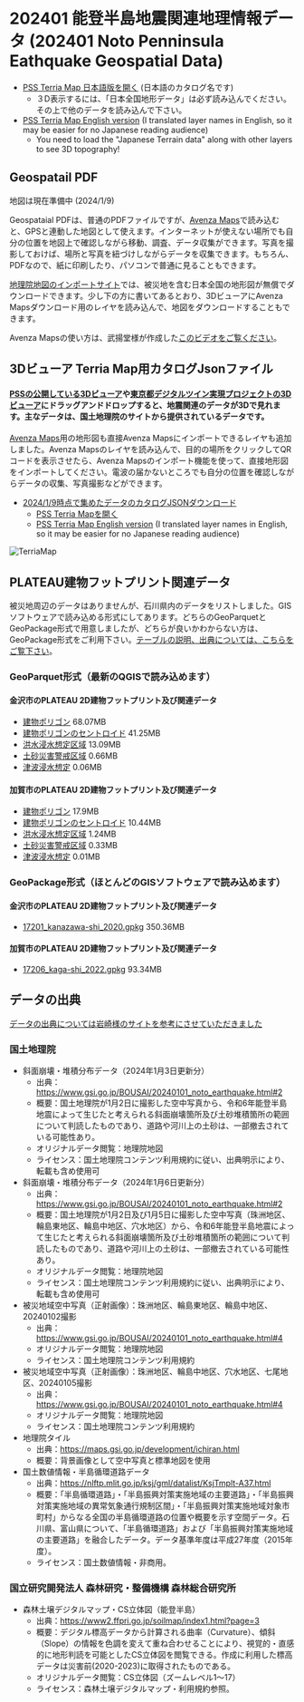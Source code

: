 # 202401 能登半島地震関連地理情報データ (202401 Noto Penninsula Eathquake Geospatial Data)

  * [PSS Terria Map 日本語版を開く](https://pss-terria.com/#clean&map=3d&https://flateau.s3.ap-northeast-1.amazonaws.com/data/noto_earthquake/catalog/noto_earthquake_20240109.json) (日本語のカタログ名です)
    * ３D表示するには、「日本全国地形データ」は必ず読み込んでください。その上で他のデータを読み込んで下さい。
  * [PSS Terria Map English version](https://pss-terria.com/#clean&map=3d&https://flateau.s3.ap-northeast-1.amazonaws.com/data/noto_earthquake/catalog/noto_earthquake_en_20240109.json) (I translated layer names in English, so it may be easier for no Japanese reading audience)
    * You need to load the "Japanese Terrain data" along with other layers to see 3D topography!

## Geospatail PDF
地図は現在準備中 (2024/1/9)

Geospataial PDFは、普通のPDFファイルですが、[Avenza Maps](https://avenzamaps.jp/)で読み込むと、GPSと連動した地図として使えます。インターネットが使えない場所でも自分の位置を地図上で確認しながら移動、調査、データ収集ができます。写真を撮影しておけば、場所と写真を紐づけしながらデータを収集できます。もちろん、PDFなので、紙に印刷したり、パソコンで普通に見ることもできます。

[地理院地図のインポートサイト](https://avenzamaps.jp/?page_id=2494)では、被災地を含む日本全国の地形図が無償でダウンロードできます。少し下の方に書いてあるとおり、3DビューアにAvenza Mapsダウンロード用のレイヤを読み込んで、地図をダウンロードすることもできます。

Avenza Mapsの使い方は、武揚堂様が作成した[このビデオをご覧ください](https://www.youtube.com/watch?v=YMHlxKw4YsQ)。

## 3Dビューア Terria Map用カタログJsonファイル
#### [PSSの公開している3Dビューア](https://pss-terria.com/)や[東京都デジタルツイン実現プロジェクトの3Dビューア](https://3dview.tokyo-digitaltwin.metro.tokyo.lg.jp/)にドラッグアンドドロップすると、地震関連のデータが3Dで見れます。主なデータは、国土地理院のサイトから提供されているデータです。
[Avenza Maps](https://avenzamaps.jp/)用の地形図も直接Avenza Mapsにインポートできるレイヤも追加しました。Avenza Mapsのレイヤを読み込んで、目的の場所をクリックしてQRコードを表示させたら、Avenza Mapsのインポート機能を使って、直接地形図をインポートしてください。電波の届かないところでも自分の位置を確認しながらデータの収集、写真撮影などができます。
* [2024/1/9時点で集めたデータのカタログJSONダウンロード](https://flateau.s3.ap-northeast-1.amazonaws.com/data/noto_earthquake/catalog/noto_earthquake_20240109.json)
  * [PSS Terria Mapを開く](https://pss-terria.com/#clean&map=3d&https://flateau.s3.ap-northeast-1.amazonaws.com/data/noto_earthquake/catalog/noto_earthquake_20240109.json) 
  * [PSS Terria Map English version](https://pss-terria.com/#clean&map=3d&https://flateau.s3.ap-northeast-1.amazonaws.com/data/noto_earthquake/catalog/noto_earthquake_en_20240109.json) (I translated layer names in English, so it may be easier for no Japanese reading audience)

![TerriaMap](https://flateau.s3.ap-northeast-1.amazonaws.com/data/noto_earthquake/images/2024-01-09_12-19-11.png)


## PLATEAU建物フットプリント関連データ
被災地周辺のデータはありませんが、石川県内のデータをリストしました。GISソフトウェアで読み込める形式にしてあります。どちらのGeoParquetとGeoPackage形式で用意しましたが、どちらが良いかわからない方は、GeoPackage形式をご利用下さい。[テーブルの説明、出典については、こちらをご覧下さい](https://github.com/pacificspatial/flateau/tree/main/data/plateau)。
### GeoParquet形式（最新のQGISで読み込めます）
#### 金沢市のPLATEAU 2D建物フットプリント及び関連データ
* [建物ポリゴン](https://flateau.s3.ap-northeast-1.amazonaws.com/data/plateau/2022/buildings202312/gpqt/17201_kanazawa-shi_2020_building_lod0.parquet) 68.07MB
* [建物ポリゴンのセントロイド](https://flateau.s3.ap-northeast-1.amazonaws.com/data/plateau/2022/buildings202312/gpqt/17201_kanazawa-shi_2020_building_centroid_lod0.parquet) 41.25MB
* [洪水浸水想定区域](https://flateau.s3.ap-northeast-1.amazonaws.com/data/plateau/2022/buildings202312/gpqt/17201_kanazawa-shi_2020_building_risk_flooding.parquet) 13.09MB
* [土砂災害警戒区域](https://flateau.s3.ap-northeast-1.amazonaws.com/data/plateau/2022/buildings202312/gpqt/17201_kanazawa-shi_2020_building_risk_land_slide.parquet) 0.66MB
* [津波浸水想定](https://flateau.s3.ap-northeast-1.amazonaws.com/data/plateau/2022/buildings202312/gpqt/17201_kanazawa-shi_2020_building_risk_tsunami.parquet) 0.06MB
#### 加賀市のPLATEAU 2D建物フットプリント及び関連データ
* [建物ポリゴン](https://flateau.s3.ap-northeast-1.amazonaws.com/data/plateau/2022/buildings202312/gpqt/17206_kaga-shi_2022_building_lod0.parquet) 17.9MB
* [建物ポリゴンのセントロイド](https://flateau.s3.ap-northeast-1.amazonaws.com/data/plateau/2022/buildings202312/gpqt/17206_kaga-shi_2022_building_centroid_lod0.parquet) 10.44MB
* [洪水浸水想定区域](https://flateau.s3.ap-northeast-1.amazonaws.com/data/plateau/2022/buildings202312/gpqt/17206_kaga-shi_2022_building_risk_flooding.parquet) 1.24MB
* [土砂災害警戒区域](https://flateau.s3.ap-northeast-1.amazonaws.com/data/plateau/2022/buildings202312/gpqt/17206_kaga-shi_2022_building_risk_land_slide.parquet) 0.33MB
* [津波浸水想定](https://flateau.s3.ap-northeast-1.amazonaws.com/data/plateau/2022/buildings202312/gpqt/17206_kaga-shi_2022_building_risk_tsunami.parquet) 0.01MB

### GeoPackage形式（ほとんどのGISソフトウェアで読み込めます）
#### 金沢市のPLATEAU 2D建物フットプリント及び関連データ
* [17201_kanazawa-shi_2020.gpkg](https://flateau.s3.ap-northeast-1.amazonaws.com/data/plateau/2022/buildings202312/gpkg/17201_kanazawa-shi_2020.gpkg) 350.36MB
#### 加賀市のPLATEAU 2D建物フットプリント及び関連データ
* [17206_kaga-shi_2022.gpkg](https://flateau.s3.ap-northeast-1.amazonaws.com/data/plateau/2022/buildings202312/gpkg/17206_kaga-shi_2022.gpkg) 93.34MB

## データの出典
[データの出典については岩崎様のサイトを参考にさせていただきました](https://wata909.github.io/R060101_Noto_Peninsula_EQ_QGIS/?fbclid=IwAR0EkrJixe8gO0xkGKlGR-v48zVRlIZlOI7Oqu4zzhrLp2RnpgLOmuHmc_Q)

### 国土地理院
* 斜面崩壊・堆積分布データ（2024年1月3日更新分）
  * 出典：https://www.gsi.go.jp/BOUSAI/20240101_noto_earthquake.html#2
  * 概要：国土地理院が1月2日に撮影した空中写真から、令和6年能登半島地震によって生じたと考えられる斜面崩壊箇所及び土砂堆積箇所の範囲について判読したものであり、道路や河川上の土砂は、一部撤去されている可能性あり。
  * オリジナルデータ閲覧：地理院地図
  * ライセンス：国土地理院コンテンツ利用規約に従い、出典明示により、転載も含め使用可
* 斜面崩壊・堆積分布データ（2024年1月6日更新分）
  * 出典：https://www.gsi.go.jp/BOUSAI/20240101_noto_earthquake.html#2
  * 概要：国土地理院が1月2日及び1月5日に撮影した空中写真（珠洲地区、輪島東地区、輪島中地区、穴水地区）から、令和6年能登半島地震によって生じたと考えられる斜面崩壊箇所及び土砂堆積箇所の範囲について判読したものであり、道路や河川上の土砂は、一部撤去されている可能性あり。
  * オリジナルデータ閲覧：地理院地図
  * ライセンス：国土地理院コンテンツ利用規約に従い、出典明示により、転載も含め使用可
* 被災地域空中写真（正射画像）：珠洲地区、輪島東地区、輪島中地区、20240102撮影
  * 出典：https://www.gsi.go.jp/BOUSAI/20240101_noto_earthquake.html#4
  * オリジナルデータ閲覧：地理院地図
  * ライセンス：国土地理院コンテンツ利用規約
* 被災地域空中写真（正射画像）：珠洲地区、輪島中地区、穴水地区、七尾地区、20240105撮影
  * 出典：https://www.gsi.go.jp/BOUSAI/20240101_noto_earthquake.html#4
  * オリジナルデータ閲覧：地理院地図
  * ライセンス：国土地理院コンテンツ利用規約
* 地理院タイル
  * 出典：https://maps.gsi.go.jp/development/ichiran.html
  * 概要：背景画像として空中写真と標準地図を使用
* 国土数値情報・半島循環道路データ
  * 出典：https://nlftp.mlit.go.jp/ksj/gml/datalist/KsjTmplt-A37.html
  * 概要：「半島循環道路」・「半島振興対策実施地域の主要道路」・「半島振興対策実施地域の異常気象通行規制区間」・「半島振興対策実施地域対象市町村」からなる全国の半島循環道路の位置や概要を示す空間データ。石川県、富山県について、「半島循環道路」および「半島振興対策実施地域の主要道路」を融合したデータ。データ基準年度は平成27年度（2015年度）。
  * ライセンス：国土数値情報・非商用。
### 国立研究開発法人 森林研究・整備機構 森林総合研究所
* 森林土壌デジタルマップ・CS立体図（能登半島）
  * 出典：https://www2.ffpri.go.jp/soilmap/index1.html?page=3
  * 概要：デジタル標高データから計算される曲率（Curvature）、傾斜（Slope）の情報を色調を変えて重ね合わせることにより、視覚的・直感的に地形判読を可能としたCS立体図を閲覧できる。作成に利用した標高データは災害前(2020-2023)に取得されたものである。
  * オリジナルデータ閲覧：CS立体図（ズームレベル1～17）
  * ライセンス：森林土壌デジタルマップ・利用規約参照。